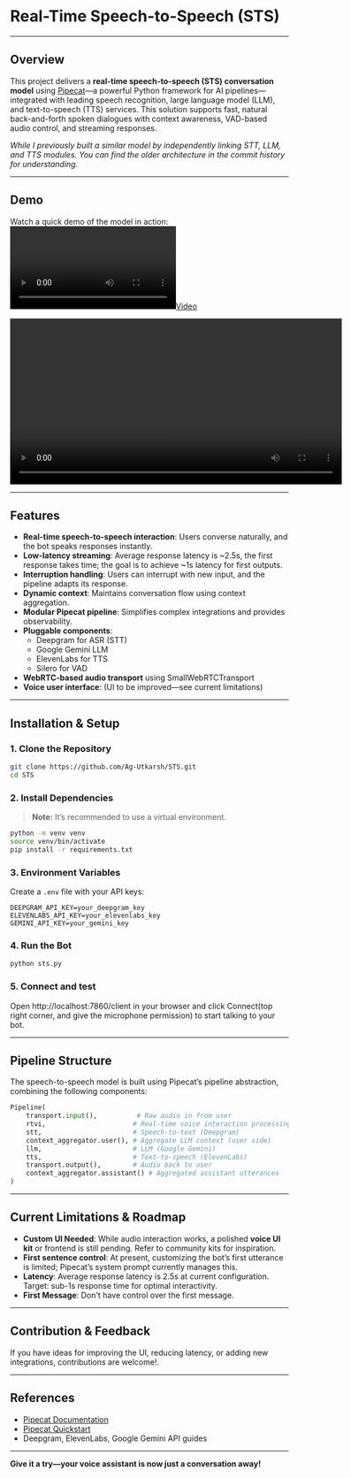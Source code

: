# Real-Time Speech-to-Speech (STS)
***

## Overview

This project delivers a **real-time speech-to-speech (STS) conversation model** using [Pipecat](https://docs.pipecat.ai/)—a powerful Python framework for AI pipelines—integrated with leading speech recognition, large language model (LLM), and text-to-speech (TTS) services. This solution supports fast, natural back-and-forth spoken dialogues with context awareness, VAD-based audio control, and streaming responses.

*While I previously built a similar model by independently linking STT, LLM, and TTS modules. You can find the older architecture in the commit history for understanding.*

***

## Demo

Watch a quick demo of the model in action:
[![](demo.mp4)](demo.mp4)

<video src="demo.mp4" controls width="600"></video>

***

## Features

- **Real-time speech-to-speech interaction**: Users converse naturally, and the bot speaks responses instantly.
- **Low-latency streaming**: Average response latency is ~2.5s, the first response takes time; the goal is to achieve ~1s latency for first outputs.
- **Interruption handling**: Users can interrupt with new input, and the pipeline adapts its response.
- **Dynamic context**: Maintains conversation flow using context aggregation.
- **Modular Pipecat pipeline**: Simplifies complex integrations and provides observability.
- **Pluggable components**:
  - Deepgram for ASR (STT)
  - Google Gemini LLM
  - ElevenLabs for TTS
  - Silero for VAD
- **WebRTC-based audio transport** using SmallWebRTCTransport
- **Voice user interface**: (UI to be improved—see current limitations)

***

## Installation & Setup

### 1. Clone the Repository

```bash
git clone https://github.com/Ag-Utkarsh/STS.git
cd STS
```

### 2. Install Dependencies

> **Note:** It’s recommended to use a virtual environment.

```bash
python -m venv venv
source venv/bin/activate
pip install -r requirements.txt
```

### 3. Environment Variables

Create a `.env` file with your API keys:

```dotenv
DEEPGRAM_API_KEY=your_deepgram_key
ELEVENLABS_API_KEY=your_elevenlabs_key
GEMINI_API_KEY=your_gemini_key
```

### 4. Run the Bot

```bash
python sts.py
```

### 5. Connect and test

Open http://localhost:7860/client in your browser and click Connect(top right corner, and give the microphone permission) to start talking to your bot.

***

## Pipeline Structure

The speech-to-speech model is built using Pipecat’s pipeline abstraction, combining the following components:

```python
Pipeline(
    transport.input(),          # Raw audio in from user
    rtvi,                      # Real-time voice interaction processing
    stt,                       # Speech-to-text (Deepgram)
    context_aggregator.user(), # Aggregate LLM context (user side)
    llm,                       # LLM (Google Gemini)
    tts,                       # Text-to-speech (ElevenLabs)
    transport.output(),        # Audio back to user
    context_aggregator.assistant() # Aggregated assistant utterances
)
```

***

## Current Limitations & Roadmap

- **Custom UI Needed**: While audio interaction works, a polished **voice UI kit** or frontend is still pending. Refer to community kits for inspiration.
- **First sentence control**: At present, customizing the bot’s first utterance is limited; Pipecat’s system prompt currently manages this.
- **Latency**: Average response latency is 2.5s at current configuration. Target: sub-1s response time for optimal interactivity.
- **First Message**: Don't have control over the first message.

***

## Contribution & Feedback

If you have ideas for improving the UI, reducing latency, or adding new integrations, contributions are welcome!.

***

## References

- [Pipecat Documentation](https://docs.pipecat.ai/)
- [Pipecat Quickstart](https://github.com/pipecat-ai/pipecat-quickstart/tree/main)
- Deepgram, ElevenLabs, Google Gemini API guides

***

**Give it a try—your voice assistant is now just a conversation away!**